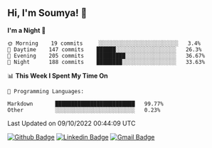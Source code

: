 ## Hi, I'm Soumya! 👋

<!--START_SECTION:waka-->
**I'm a Night 🦉** 

```text
🌞 Morning    19 commits     ░░░░░░░░░░░░░░░░░░░░░░░░░   3.4% 
🌆 Daytime    147 commits    ██████░░░░░░░░░░░░░░░░░░░   26.3% 
🌃 Evening    205 commits    █████████░░░░░░░░░░░░░░░░   36.67% 
🌙 Night      188 commits    ████████░░░░░░░░░░░░░░░░░   33.63%

```


📊 **This Week I Spent My Time On** 

```text
💬 Programming Languages: 

Markdown       █████████████████████████   99.77% 
Other          ░░░░░░░░░░░░░░░░░░░░░░░░░   0.23%
```


 Last Updated on 09/10/2022 00:44:09 UTC
<!--END_SECTION:waka-->

[![Github Badge](https://img.shields.io/badge/-rubyruins-grey?style=for-the-badge&logo=github&logoColor=white&link=https://github.com/rubyruins/)](https://www.github.com/rubyruins/) 
[![Linkedin Badge](https://img.shields.io/badge/-Soumya%20Parekh-0072b1?style=for-the-badge&logo=Linkedin&logoColor=white&link=https://www.linkedin.com/in/Soumya-Parekh/)](https://www.linkedin.com/in/Soumya-Parekh/) 
[![Gmail Badge](https://img.shields.io/badge/-soumyaparekh.me@gmail.com-c14438?style=for-the-badge&logo=Gmail&logoColor=white&link=mailto:soumyaparekh.me@gmail.com)](mailto:soumyaparekh.me@gmail.com) 
